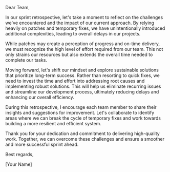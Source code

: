 Dear Team,

In our sprint retrospective, let's take a moment to reflect on the challenges we've encountered and the impact of our current approach. By relying heavily on patches and temporary fixes, we have unintentionally introduced additional complexities, leading to overall delays in our projects.

While patches may create a perception of progress and on-time delivery, we must recognize the high level of effort required from our team. This not only strains our resources but also extends the overall time needed to complete our tasks.

Moving forward, let's shift our mindset and explore sustainable solutions that prioritize long-term success. Rather than resorting to quick fixes, we need to invest the time and effort into addressing root causes and implementing robust solutions. This will help us eliminate recurring issues and streamline our development process, ultimately reducing delays and enhancing our overall efficiency.

During this retrospective, I encourage each team member to share their insights and suggestions for improvement. Let's collaborate to identify areas where we can break the cycle of temporary fixes and work towards building a more resilient and efficient system.

Thank you for your dedication and commitment to delivering high-quality work. Together, we can overcome these challenges and ensure a smoother and more successful sprint ahead.

Best regards,

[Your Name]
